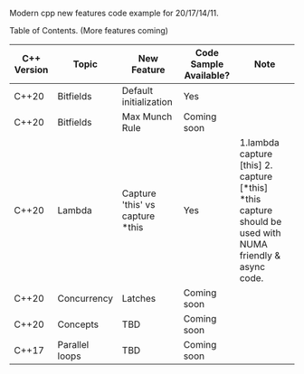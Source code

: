 Modern cpp new features code example for 20/17/14/11.

Table of Contents. (More features coming)

| C++ Version  | Topic | New Feature  | Code Sample Available? | Note |
| ------------- | ------------- | ------------- | ------------- | ------------- |
| C++20 | Bitfields | Default initialization | Yes |  |
| C++20 | Bitfields | Max Munch Rule | Coming soon |  |
| C++20 | Lambda | Capture 'this' vs capture \*this | Yes | 1.lambda capture [this] 2. capture [\*this] \*this capture should be used with NUMA friendly & async code. |
| C++20 | Concurrency | Latches | Coming soon |  |
| C++20 | Concepts | TBD | Coming soon |  |
| C++17 | Parallel loops | TBD | Coming soon |  |
